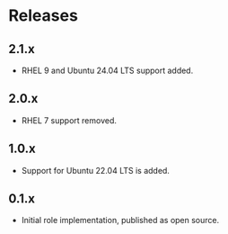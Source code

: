 # Releases

## 2.1.x

- RHEL 9 and Ubuntu 24.04 LTS support added.

## 2.0.x

- RHEL 7 support removed.

## 1.0.x

- Support for Ubuntu 22.04 LTS is added.

## 0.1.x

- Initial role implementation, published as open source.

